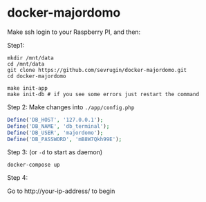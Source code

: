 # docker-majordomo

Make ssh login to your Raspberry PI, and then:


Step1: 

```
mkdir /mnt/data
cd /mnt/data
git clone https://github.com/sevrugin/docker-majordomo.git
cd docker-majordomo

make init-app
make init-db # if you see some errors just restart the command
```

Step 2:
Make changes into `./app/config.php`
```php
Define('DB_HOST', '127.0.0.1');
Define('DB_NAME', 'db_terminal');
Define('DB_USER', 'majordomo');
Define('DB_PASSWORD', 'mB8W7Qkh99E');
```

Step 3: (or `-d` to start as daemon)
```
docker-compose up
```

Step 4:

Go to http://your-ip-address/ to begin
